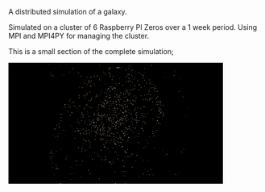 A distributed simulation of a galaxy.

Simulated on a cluster of 6 Raspberry PI Zeros over a 1 week period. Using MPI and MPI4PY for managing the cluster.

This is a small section of the complete simulation;

![](https://github.com/plato4/galactic-orbits/blob/master/Galaxy.gif)
